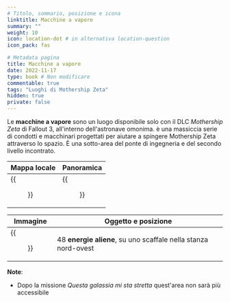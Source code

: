 ```yaml
---
# Titolo, sommario, posizione e icona
linktitle: Macchine a vapore
summary: ""
weight: 10
icon: location-dot # in alternativa location-question
icon_pack: fas

# Metadata pagina
title: Macchine a vapore
date: 2022-11-17
type: book # Non modificare
commentable: true
tags: "Luoghi di Mothership Zeta"
hidden: true
private: false 
---
```


<div class="fo3">

Le **macchine a vapore** sono un luogo disponibile solo con il DLC *Mothership Zeta* di Fallout 3, all'interno dell'astronave omonima.
 è una massiccia serie di condotti e macchinari progettati per aiutare a spingere Mothership Zeta attraverso lo spazio. È una sotto-area del ponte di ingegneria e del secondo livello incontrato.

| Mappa locale | Panoramica |
| ------------ | ---------- |
|  {{<figure src="fo3/Steamworks_map.webp">}}           |  {{<figure src="fo3/Fo3MZ_steamworks.webp">}}         |

| Immagine | Oggetto e posizione |
| -------- | ------------------- |
|  {{<figure src="fo3/Alien_power_cells_steamworks.webp">}}       |  48 **energie aliene**, su uno scaffale nella stanza nord-ovest                   | 


**Note**:
- Dopo la missione *Questa galassia mi sta stretta* quest'area non sarà più accessibile

</div>
